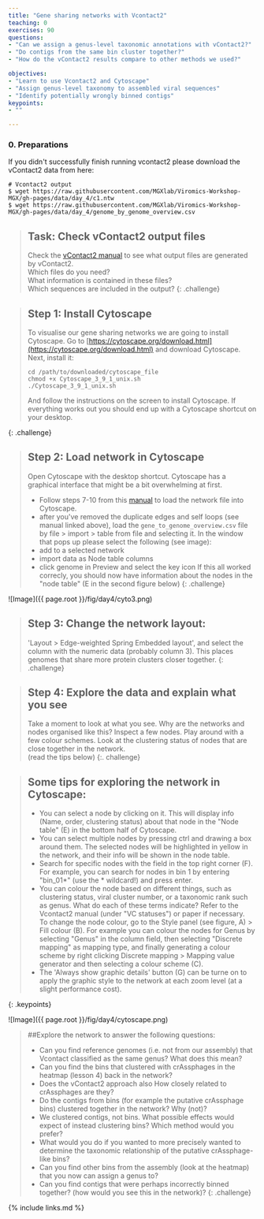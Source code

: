 ```yaml
---
title: "Gene sharing networks with Vcontact2"
teaching: 0
exercises: 90
questions:
- "Can we assign a genus-level taxonomic annotations with vContact2?"
- "Do contigs from the same bin cluster together?"
- "How do the vContact2 results compare to other methods we used?"

objectives:
- "Learn to use Vcontact2 and Cytoscape"
- "Assign genus-level taxonomy to assembled viral sequences"
- "Identify potentially wrongly binned contigs"
keypoints:
- ""

---
```

### 0. Preparations

If you didn't successfully finish running vcontact2 please download the vContact2 data from here:

```
# Vcontact2 output
$ wget https://raw.githubusercontent.com/MGXlab/Viromics-Workshop-MGX/gh-pages/data/day_4/c1.ntw
$ wget https://raw.githubusercontent.com/MGXlab/Viromics-Workshop-MGX/gh-pages/data/day_4/genome_by_genome_overview.csv
```

> ## Task: Check vContact2 output files
> Check the [vContact2 manual](https://bitbucket.org/MAVERICLab/vcontact2/wiki/Home#output-files) to see
what output files are generated by vContact2.  
Which files do you need?  
What information is contained in these files?  
Which sequences are included in the output?
{: .challenge}


> ## Step 1: Install Cytoscape
> To visualise our gene sharing networks we are going to install Cytoscape.
> Go to [https://cytoscape.org/download.html](https://cytoscape.org/download.html) and download Cytoscape. Next, install it:
>
>```
>cd /path/to/downloaded/cytoscape_file
>chmod +x Cytoscape_3_9_1_unix.sh
>./Cytoscape_3_9_1_unix.sh
>```
>And follow the instructions on the screen to install Cytoscape. If everything works out you should end up with a Cytoscape shortcut on your desktop.
>
{: .challenge}


> ## Step 2: Load network in Cytoscape
> Open Cytoscape with the desktop shortcut. Cytoscape has a graphical interface that might be a bit overwhelming at first.
> - Follow steps 7-10 from this [manual](https://www.protocols.io/view/applying-vcontact-to-viral-sequences-and-visualizi-x5xfq7n) to load the network file into Cytoscape.
> - after you've removed the duplicate edges and self loops (see manual linked above), load the `gene_to_genome_overview.csv` file by file > import > table from file and selecting it. In the window that pops up please select the following (see image):
> - add to a selected network
> - import data as Node table columns
> - click genome in Preview and select the key icon
> If this all worked correcly, you should now have information about the nodes in the "node table" (E in the second figure below)
{: .challenge}

![Image]({{ page.root }}/fig/day4/cyto3.png)

> ## Step 3: Change the network layout:  
> 'Layout > Edge-weighted Spring Embedded layout', and select the column with the numeric data (probably column 3).
> This places genomes that share more protein clusters closer together.
{: .challenge}


> ## Step 4: Explore the data and explain what you see
> Take a moment to look at what you see. Why are the networks and nodes organised like this?
> Inspect a few nodes. Play around with a few colour schemes. Look at the clustering status of nodes that are close together in the network.  
> (read the tips below)
{:. challenge}


>## Some tips for exploring the network in Cytoscape:
>- You can select a node by clicking on it. This will display info (Name, order, clustering status) about that node in the "Node table" (E) in the bottom half of Cytoscape.
> - You can select multiple nodes by pressing ctrl and drawing a box around them. The selected nodes will be highlighted in yellow in the network, and their info will be shown in the node table.
> - Search for specific nodes with the field in the top right corner (F). For example, you can search for nodes in bin 1 by entering "bin_01*" (use the * wildcard!) and press enter.
> - You can colour the node based on different things, such as clustering status, viral cluster number, or a taxonomic rank such as genus. What do each of these terms indicate? Refer to the Vcontact2 manual (under "VC statuses") or paper if necessary.  
> To change the node colour, go to the Style panel (see figure, A) > Fill colour (B). For example you can colour the nodes for Genus by selecting "Genus" in the column field, then selecting "Discrete mapping" as mapping type, and finally generating a colour scheme by right clicking Discrete mapping > Mapping value generator and then selecting a colour scheme (C).
> - The 'Always show graphic details' button (G) can be turne on to apply the graphic style to the network at each zoom level (at a slight performance cost).
>
{: .keypoints}

![Image]({{ page.root }}/fig/day4/cytoscape.png)



> ##Explore the network to answer the following questions:
> - Can you find reference genomes (i.e. not from our assembly) that Vcontact classified as the same genus? What does this mean?
> - Can you find the bins that clustered with crAssphages in the heatmap (lesson 4) back in the network?
> - Does the vContact2 approach also How closely related to crAssphages are they?
> - Do the contigs from bins (for example the putative crAssphage bins) clustered together in the network? Why (not)?
> - We clustered contigs, not bins. What possible effects would expect of instead clustering bins? Which method would you prefer?  
> - What would you do if you wanted to more precisely wanted to determine the taxonomic relationship of the putative crAssphage-like bins?
> - Can you find other bins from the assembly (look at the heatmap) that you now can assign a genus to?  
> - Can you find contigs that were perhaps incorrectly binned together? (how would you see this in the network)?
{: .challenge}


{% include links.md %}
